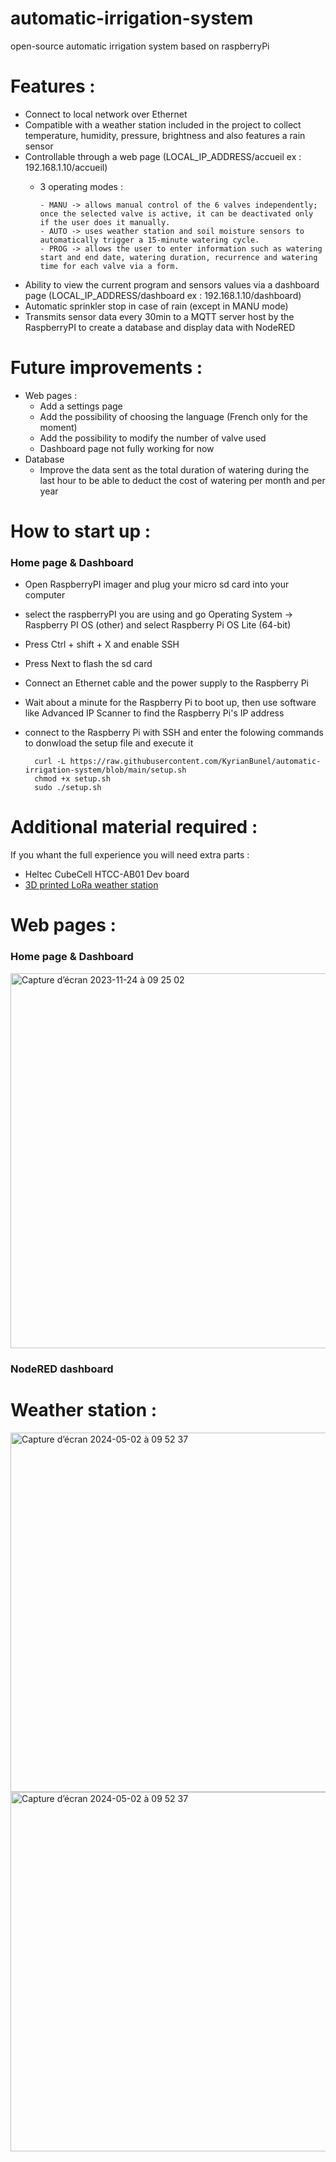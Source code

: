 # automatic-irrigation-system
open-source automatic irrigation system based on raspberryPi

# Features :
- Connect to local network over Ethernet
- Compatible with a weather station included in the project to collect temperature, humidity, pressure, brightness and also features a rain sensor
- Controllable through a web page (LOCAL_IP_ADDRESS/accueil ex : 192.168.1.10/accueil)
    - 3 operating modes :
  
          - MANU -> allows manual control of the 6 valves independently; once the selected valve is active, it can be deactivated only if the user does it manually.
          - AUTO -> uses weather station and soil moisture sensors to automatically trigger a 15-minute watering cycle.
          - PROG -> allows the user to enter information such as watering start and end date, watering duration, recurrence and watering time for each valve via a form.
- Ability to view the current program and sensors values via a dashboard page (LOCAL_IP_ADDRESS/dashboard ex : 192.168.1.10/dashboard)
- Automatic sprinkler stop in case of rain (except in MANU mode)
- Transmits sensor data every 30min to a MQTT server host by the RaspberryPI to create a database and display data with NodeRED

# Future improvements :
- Web pages :
    - Add a settings page
    - Add the possibility of choosing the language (French only for the moment)
    - Add the possibility to modify the number of valve used
    - Dashboard page not fully working for now
- Database 
    - Improve the data sent as the total duration of watering during the last hour to be able to deduct the cost of watering per month and per year

# How to start up :
### Home page & Dashboard
- Open RaspberryPI imager and plug your micro sd card into your computer
- select the raspberryPI you are using and go Operating System -> Raspberry PI OS (other) and select Raspberry Pi OS Lite (64-bit)
- Press Ctrl + shift + X and enable SSH
- Press Next to flash the sd card
- Connect an Ethernet cable and the power supply to the Raspberry Pi
- Wait about a minute for the Raspberry Pi to boot up, then use software like Advanced IP Scanner to find the Raspberry Pi's IP address
- connect to the Raspberry Pi with SSH and enter the folowing commands to donwload the setup file and execute it

        curl -L https://raw.githubusercontent.com/KyrianBunel/automatic-irrigation-system/blob/main/setup.sh
        chmod +x setup.sh
        sudo ./setup.sh

# Additional material required :
If you whant the full experience you will need extra parts :
  - Heltec CubeCell HTCC-AB01 Dev board
  - [3D printed LoRa weather station](https://github.com/KyrianBunel/3D-printed-LoRa-weather-station)

# Web pages :
### Home page & Dashboard
<img width="600" alt="Capture d’écran 2023-11-24 à 09 25 02" src="https://github.com/KyrianBunel/Automatic-Watering-System/assets/136705314/ae5d1ec4-e019-4077-bf2f-7e15ebe8740a">

### NodeRED dashboard

# Weather station :
<img width="575" alt="Capture d’écran 2024-05-02 à 09 52 37" src="https://github.com/KyrianBunel/Automatic-Watering-System/assets/136705314/31bd3141-2804-4d15-b55d-4a1a0c62ad59"><img width="575" alt="Capture d’écran 2024-05-02 à 09 52 37" src="https://github.com/KyrianBunel/Automatic-Watering-System/assets/136705314/a941a943-170a-44f0-a0c6-2e01a71dcc4b">


